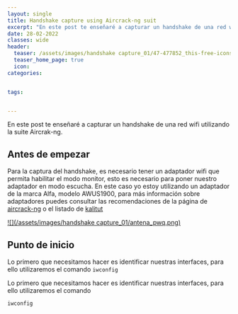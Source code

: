 ```yaml
---
layout: single
title: Handshake capture using Aircrack-ng suit 
excerpt: "En este post te enseñaré a capturar un handshake de una red wifi utilizando la suite Aircrak-ng."
date: 28-02-2022
classes: wide
header:
  teaser: /assets/images/handshake capture_01/47-477852_this-free-icons-png-design-of-handshake-002-PhotoRoom.png
  teaser_home_page: true
  icon: 
categories:


tags:


---
```


En este post te enseñaré a capturar un handshake de una red wifi utilizando la suite Aircrak-ng.

## Antes de empezar

Para la captura del handshake, es necesario tener un adaptador wifi que permita habilitar el modo monitor, esto es necesario para poner nuestro adaptador en modo escucha.
En este caso yo estoy utilizando un adaptador de la marca Alfa, modelo AWUS1900, para más información sobre adaptadores puedes consultar las recomendaciones de la página de [aircrack-ng](https://www.aircrack-ng.org/doku.php?id=faq) o el listado de [kalitut](https://kalitut.com/usb-wi-fi-adapters-supporting-monitor/)

[![](/assets/images/handshake capture_01/antena_pwq.png)](https://www.amazon.es/Alfa-Network-AWUS1900-802-11ac-adapter/dp/B01MZD7Z76/ref=sr_1_1?__mk_es_ES=%C3%85M%C3%85%C5%BD%C3%95%C3%91&crid=2Z3VD0ZAFT97J&keywords=awus+1900&qid=1646076976&sprefix=awus+1900%2Caps%2C950&sr=8-1)

## Punto de inicio

Lo primero que necesitamos hacer es identificar nuestras interfaces, para ello utilizaremos el comando `iwconfig`

Lo primero que necesitamos hacer es identificar nuestras interfaces, para ello utilizaremos el comando 
``` 
iwconfig 
```
